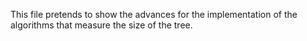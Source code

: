 This file pretends to show the advances for the implementation of the algorithms that measure the
size of the tree.
